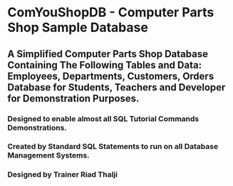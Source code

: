 # ComYouShopDB - Computer Parts Shop Sample Database
## A Simplified Computer Parts Shop Database Containing The Following Tables and Data: Employees, Departments, Customers, Orders Database for Students, Teachers and Developer for Demonstration Purposes.
### Designed to enable almost all SQL Tutorial Commands Demonstrations.
### Created by Standard SQL Statements to run on all Database Management Systems.
### Designed by Trainer Riad Thalji

